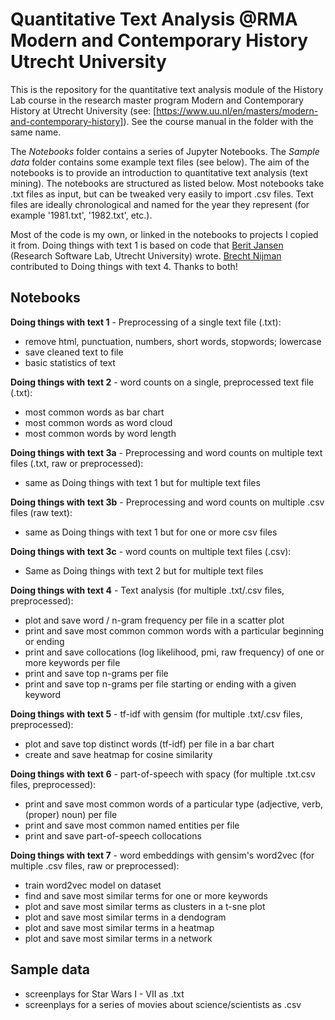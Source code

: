 # Quantitative Text Analysis @RMA Modern and Contemporary History Utrecht University

This is the repository for the quantitative text analysis module of the History Lab course in the research master program Modern and Contemporary History at Utrecht University (see: [https://www.uu.nl/en/masters/modern-and-contemporary-history]). See the course manual in the folder with the same name.

The _Notebooks_ folder contains a series of Jupyter Notebooks. The _Sample data_ folder contains some example text files (see below). The aim of the notebooks is to provide an introduction to quantitative text analysis (text mining). The notebooks are structured as listed below. Most notebooks take .txt files as input, but can be tweaked very easily to import .csv files. Text files are ideally chronological and named for the year they represent (for example '1981.txt', '1982.txt', etc.).

Most of the code is my own, or linked in the notebooks to projects I copied it from. Doing things with text 1 is based on code that [Berit Jansen](BeritJanssen.github.io) (Research Software Lab, Utrecht University) wrote. [Brecht Nijman](https://github.com/brechtfm) contributed to Doing things with text 4. Thanks to both!

## Notebooks

**Doing things with text 1** - Preprocessing of a single text file (.txt): 
<ul>
  <li>remove html, punctuation, numbers, short words, stopwords; lowercase</li>
  <li>save cleaned text to file</li>
  <li>basic statistics of text</li>
</ul>

**Doing things with text 2** - word counts on a single, preprocessed text file (.txt):
<ul>
  <li>most common words as bar chart</li>
  <li>most common words as word cloud</li>
  <li>most common words by word length</li>
</ul>

**Doing things with text 3a** - Preprocessing and word counts on multiple text files (.txt, raw or preprocessed):
<ul>
  <li>same as Doing things with text 1 but for multiple text files</li>
</ul>

**Doing things with text 3b** - Preprocessing and word counts on multiple .csv files (raw text):
<ul>
  <li>same as Doing things with text 1 but for one or more csv files</li>
</ul>

**Doing things with text 3c** - word counts on multiple text files (.csv):
<ul>
  <li>Same as Doing things with text 2 but for multiple text files</li>
</ul>

**Doing things with text 4** - Text analysis (for multiple .txt/.csv files, preprocessed):
<ul>
  <li>plot and save word / n-gram frequency per file in a scatter plot</li>
  <li>print and save most common common words with a particular beginning or ending</li>
  <li>print and save collocations (log likelihood, pmi, raw frequency) of one or more keywords per file</li>
  <li>print and save top n-grams per file</li>
  <li>print and save top n-grams per file starting or ending with a given keyword</li>
</ul>

**Doing things with text 5** - tf-idf with gensim (for multiple .txt/.csv files, preprocessed):
<ul>
  <li>plot and save top distinct words (tf-idf) per file in a bar chart</li>
  <li>create and save heatmap for cosine similarity</li>
</ul>

**Doing things with text 6** - part-of-speech with spacy (for multiple .txt.csv files, preprocessed):
<ul>
  <li>print and save most common words of a particular type (adjective, verb, (proper) noun) per file</li>
  <li>print and save most common named entities per file</li>
  <li>print and save part-of-speech collocations</li>
</ul>

**Doing things with text 7** - word embeddings with gensim's word2vec (for multiple .csv files, raw or preprocessed):
<ul>
  <li>train word2vec model on dataset</li>
  <li>find and save most similar terms for one or more keywords</li>
  <li>plot and save most similar terms as clusters in a t-sne plot</li>
  <li>plot and save most similar terms in a dendogram</li>
  <li>plot and save most similar terms in a heatmap</li>
  <li>plot and save most similar terms in a network</li>
</ul>

## Sample data
<ul>
  <li>screenplays for Star Wars I - VII as .txt</li>
  <li>screenplays for a series of movies about science/scientists as .csv</li>
</ul>
